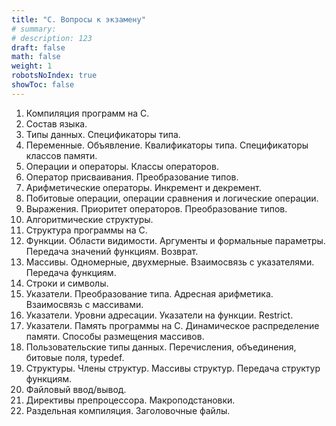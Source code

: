 ```yaml
---
title: "C. Вопросы к экзамену"
# summary: 
# description: 123
draft: false
math: false
weight: 1
robotsNoIndex: true
showToc: false
---
```


1. Компиляция программ на C.
2. Состав языка.
3. Типы данных. Спецификаторы типа.
4. Переменные. Объявление. Квалификаторы типа. Спецификаторы классов памяти.
5. Операции и операторы. Классы операторов.
6. Оператор присваивания. Преобразование типов.
7. Арифметические операторы. Инкремент и декремент.
8. Побитовые операции, операции сравнения и логические операции.
9. Выражения. Приоритет операторов. Преобразование типов.
10. Алгоритмические структуры.
11. Структура программы на C.
12. Функции. Области видимости. Аргументы и формальные параметры. Передача значений функциям. Возврат.
13. Массивы. Одномерные, двухмерные. Взаимосвязь с указателями. Передача функциям.
14. Строки и символы.
15. Указатели. Преобразование типа. Адресная арифметика. Взаимосвязь с массивами.
16. Указатели. Уровни адресации. Указатели на функции. Restrict.
17. Указатели. Память программы на C. Динамическое распределение памяти. Способы размещения массивов.
18. Пользовательские типы данных. Перечисления, объединения, битовые поля, typedef.
19. Структуры. Члены структур. Массивы структур. Передача структур функциям.
20. Файловый ввод/вывод.
21. Директивы препроцессора. Макроподстановки.
22. Раздельная компиляция. Заголовочные файлы.
